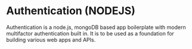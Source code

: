 # Authentication (NODEJS)

Authentication is a node.js, mongoDB based app boilerplate with modern multifactor authentication built in.
It is to be used as a foundation for building various web apps and APIs.
